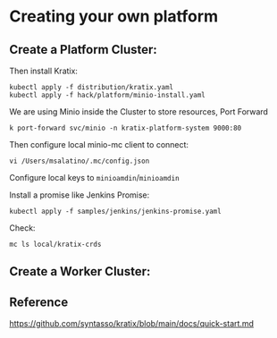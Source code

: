# Creating your own platform


## Create a Platform Cluster:

Then install Kratix: 

```
kubectl apply -f distribution/kratix.yaml
kubectl apply -f hack/platform/minio-install.yaml
```

We are using Minio inside the Cluster to store resources, 
Port Forward
```
k port-forward svc/minio -n kratix-platform-system 9000:80
```
Then configure local minio-mc client to connect: 
```
vi /Users/msalatino/.mc/config.json

```
Configure local keys to `minioamdin`/`minioamdin`


Install a promise like Jenkins Promise: 

```
kubectl apply -f samples/jenkins/jenkins-promise.yaml
```


Check: 
```
mc ls local/kratix-crds
```

## Create a Worker Cluster:


## Reference
https://github.com/syntasso/kratix/blob/main/docs/quick-start.md
